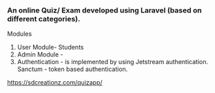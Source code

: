 ### An online Quiz/ Exam  developed using Laravel  (based on different categories).
Modules
1. User Module- Students 
2. Admin Module - 
3. Authentication -  is implemented by using Jetstream authentication.
    Sanctum - token based authentication.
    
    
 https://sdcreationz.com/quizapp/
